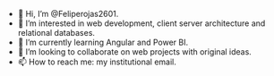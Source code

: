 - 👋 Hi, I’m @Feliperojas2601.
- 👀 I’m interested in web development, client server architecture and relational databases.
- 🌱 I’m currently learning Angular and Power BI.
- 💞️ I’m looking to collaborate on web projects with original ideas.
- 📫 How to reach me: my institutional email.

<!---
Feliperojas2601/Feliperojas2601 is a ✨ special ✨ repository because its `README.md` (this file) appears on your GitHub profile.
You can click the Preview link to take a look at your changes.
--->
